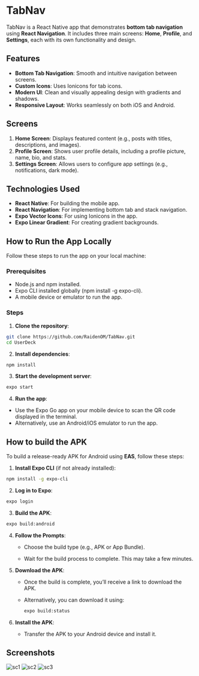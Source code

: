 # TabNav

TabNav is a React Native app that demonstrates **bottom tab navigation** using **React Navigation**. It includes three main screens: **Home**, **Profile**, and **Settings**, each with its own functionality and design.

## Features

- **Bottom Tab Navigation**: Smooth and intuitive navigation between screens.
- **Custom Icons**: Uses Ionicons for tab icons.
- **Modern UI**: Clean and visually appealing design with gradients and shadows.
- **Responsive Layout**: Works seamlessly on both iOS and Android.

## Screens

1. **Home Screen**: Displays featured content (e.g., posts with titles, descriptions, and images).
2. **Profile Screen**: Shows user profile details, including a profile picture, name, bio, and stats.
3. **Settings Screen**: Allows users to configure app settings (e.g., notifications, dark mode).

## Technologies Used

- **React Native**: For building the mobile app.
- **React Navigation**: For implementing bottom tab and stack navigation.
- **Expo Vector Icons**: For using Ionicons in the app.
- **Expo Linear Gradient**: For creating gradient backgrounds.

## How to Run the App Locally

Follow these steps to run the app on your local machine:

### Prerequisites

- Node.js and npm installed.
- Expo CLI installed globally (npm install -g expo-cli).
- A mobile device or emulator to run the app.

### Steps

1. **Clone the repository**:

```bash
git clone https://github.com/RaidenOM/TabNav.git
cd UserDeck
```

2. **Install dependencies**:

```bash
npm install
```

3. **Start the development server**:

```bash
expo start
```

4. **Run the app**:

- Use the Expo Go app on your mobile device to scan the QR code displayed in the terminal.
- Alternatively, use an Android/iOS emulator to run the app.

## How to build the APK

To build a release-ready APK for Android using **EAS**, follow these steps:

1. **Install Expo CLI** (if not already installed):

```bash
npm install -g expo-cli
```

2. **Log in to Expo**:

```bash
expo login
```

3. **Build the APK**:

```bash
expo build:android
```

4. **Follow the Prompts**:

   - Choose the build type (e.g., APK or App Bundle).

   - Wait for the build process to complete. This may take a few minutes.

5. **Download the APK**:

   - Once the build is complete, you’ll receive a link to download the APK.

   - Alternatively, you can download it using:
     ```bash
     expo build:status
     ```

6. **Install the APK**:
   - Transfer the APK to your Android device and install it.

## Screenshots

![sc1](./assets/sc1.png)
![sc2](./assets/sc2.png)
![sc3](./assets/sc3.png)
